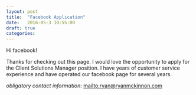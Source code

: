 ```yaml
---
layout: post
title:  "Facebook Application"
date:   2016-05-3 10:55:00
draft: true
categories: 
---
```


Hi facebook!

Thanks for checking out this page. I would love the opportunity to apply for the Client Solutions Manager position. I have years of customer service experience and have operated our facebook page for several years. 

*obligatory contact information:* <mailto:ryan@ryanmckinnon.com>